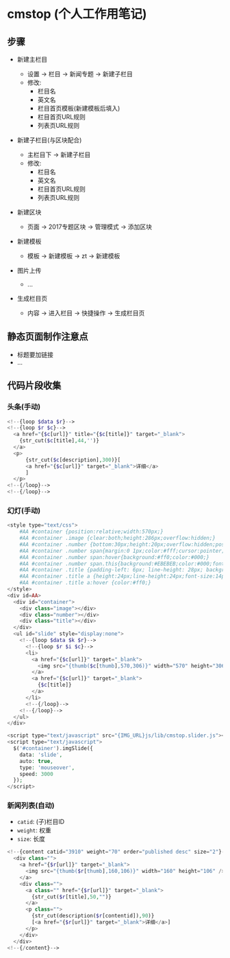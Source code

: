 # cmstop (个人工作用笔记)

## 步骤
* 新建主栏目
  * 设置 -> 栏目 -> 新闻专题 -> 新建子栏目
  * 修改:
    * 栏目名
    * 英文名
    * 栏目首页模板(新建模板后填入)
    * 栏目首页URL规则
    * 列表页URL规则
* 新建子栏目(与区块配合)
  * 主栏目下 -> 新建子栏目
  * 修改:
    * 栏目名
    * 英文名
    * 栏目首页URL规则
    * 列表页URL规则

* 新建区块
  * 页面 -> 2017专题区块 -> 管理模式 -> 添加区块

* 新建模板
  * 模板 -> 新建模板 -> zt -> 新建模板

* 图片上传
  * ...


* 生成栏目页
  * 内容 -> 进入栏目 -> 快捷操作 -> 生成栏目页

## 静态页面制作注意点
* 标题要加链接
* ...

## 代码片段收集
### 头条(手动)
```php
<!--{loop $data $r}-->
<!--{loop $r $c}-->
  <a href="{$c[url]}" title="{$c[title]}" target="_blank">
    {str_cut($c[title],44,'')}
  </a>
  <p>
      {str_cut($c[description],300)}[
      <a href="{$c[url]}" target="_blank">详细</a>
      ]
  </p>
<!--{/loop}-->
<!--{/loop}-->
```

### 幻灯(手动)
```php
<style type="text/css">
	#AA #container {position:relative;width:570px;}                       // 修改宽
	#AA #container .image {clear:both;height:286px;overflow:hidden;}      // 修改高(-20px)
	#AA #container .number {bottom:30px;height:20px;overflow:hidden;position:absolute;right:5px;text-align:center;}
	#AA #container .number span{margin:0 1px;color:#fff;cursor:pointer;display:block;float:left;height:20px;line-height:20px;background:#000;opacity:0.5;filter:Alpha(Opacity="50");text-decoration:none;width:20px;}
	#AA #container .number span:hover{background:#ff0;color:#000;}
	#AA #container .number span.this{background:#EBEBEB;color:#000;font-weight:bold;}
	#AA #container .title {padding-left: 6px; line-height: 28px; background-color: #000; }
	#AA #container .title a {height:24px;line-height:24px;font-size:14px; font-weight:bold; text-decoration:none;color:#fff}
	#AA #container .title a:hover {color:#ff0;}
</style>
<div id=AA>
  <div id="container">
    <div class="image"></div>
    <div class="number"></div>
    <div class="title"></div>
  </div>
  <ul id="slide" style="display:none">
    <!--{loop $data $k $r}-->
      <!--{loop $r $i $c}-->
      <li>
        <a href="{$c[url]}" target="_blank">
          <img src="{thumb($c[thumb],570,306)}" width="570" height="306" border="0"/>
        </a>
        <a href="{$c[url]}" target="_blank">
          {$c[title]}
        </a>
      </li>
      <!--{/loop}-->
    <!--{/loop}-->
  </ul>
</div>

<script type="text/javascript" src="{IMG_URL}js/lib/cmstop.slider.js"></script>
<script type="text/javascript">
  $('#container').imgSlide({
    data: 'slide',
    auto: true,
    type: 'mouseover',
    speed: 3000
  });
</script>
```

### 新闻列表(自动)
* `catid`: (子)栏目ID
* `weight`: 权重
* `size`: 长度

```php
<!--{content catid="3910" weight="70" order="published desc" size="2"}-->
  <div class="">
    <a href="{$r[url]}" target="_blank">
      <img src="{thumb($r[thumb],160,106)}" width="160" height="106" />
    </a>
    <div class="">
      <a class="" href="{$r[url]}" target="_blank">
        {str_cut($r[title],50,"")}
      </a>
      <p class="">
        {str_cut(description($r[contentid]),90)}
        [<a href="{$r[url]}" target="_blank">详细</a>]
      </p>
    </div>
  </div>
<!--{/content}-->
```




